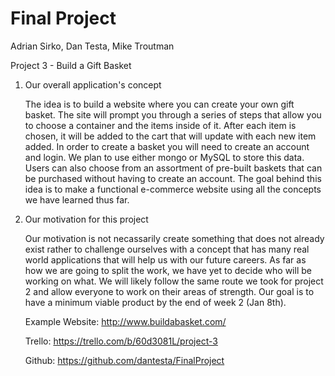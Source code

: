 # Final Project

Adrian Sirko, Dan Testa, Mike Troutman

Project 3 - Build a Gift Basket

1. Our overall application's concept

    The idea is to build a website where you can create your own gift basket. The site will prompt you through a series of steps that allow you to choose a container and the items inside of it. After each item is chosen, it will be added to the cart that will update with each new item added. In order to create a basket you will need to create an account and login. We plan to use either mongo or MySQL to store this data. Users can also choose from an assortment of pre-built baskets that can be purchased without having to create an account. The goal behind this idea is to make a functional e-commerce website using all the concepts we have learned thus far. 

2. Our motivation for this project

    Our motivation is not necassarily create something that does not already exist rather to challenge ourselves with a concept that has many real world applications that will help us with our future careers. As far as how we are going to split the work, we have yet to decide who will be working on what. We will likely follow the same route we took for project 2 and allow everyone to work on their areas of strength. Our goal is to have a minimum viable product by the end of week 2 (Jan 8th).

    Example Website:
    http://www.buildabasket.com/

    Trello:
    https://trello.com/b/60d3081L/project-3

    Github:
    https://github.com/dantesta/FinalProject
